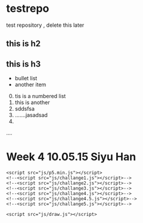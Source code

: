 # testrepo
test repository , delete this later

## this is h2

## this is h3

* bullet list
* another item


0. tis is a numbered list
1. this is another
2. sddsfsa
3. .......jasadsad
4. 

....
<!DOCTYPE html>
<html lang="en">
<head>
    <meta charset="UTF-8">
    <title>Week 4 10.05.15</title>
</head>
<body>
    <h1>Week 4 10.05.15 Siyu Han</h1>
    
    <script src="js/p5.min.js"></script>
    <!--<script src="js/challange1.js"></script>-->
    <!--<script src="js/challange2.js"></script>-->
    <!--<script src="js/challange3.js"></script>-->
    <!--<script src="js/challange4.js"></script>-->
    <!--<script src="js/challange4.5.js"></script>-->
    <!--<script src="js/challange5.js"></script>-->
<!--    <script src="js/challange5.5.js"></script>-->
    <script src="js/draw.js"></script>

</body>
</html>
